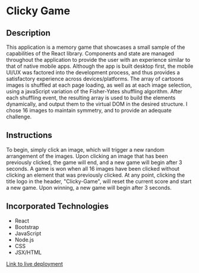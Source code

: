 # Clicky Game

## Description
This application is a memory game that showcases a small sample of the capabilities of the React library. Components and state are managed throughout the application to provide the user with an experience similar to that of native mobile apps. Although the app is built desktop first, the mobile UI/UX was factored into the development process, and thus provides a satisfactory experience across devices/platforms. The array of cartoons images is shuffled at each page loading, as well as at each image selection, using a javaScript variation of the Fisher-Yates shuffling algorithm. After each shuffling event, the resulting array is used to build the elements dynamically, and output them to the virtual DOM in the desired structure. I chose 16 images to maintain symmetry, and to provide an adequate challenge. 

## Instructions
To begin, simply click an image, which will trigger a new random arrangement of the images. Upon clicking an image that has been previously clicked, the game will end, and a new game will begin after 3 seconds. A game is won when all 16 images have been clicked without clicking an element that was previously clicked. At any point, clicking the title logo in the header, "Clicky-Game", will reset the current score and start a new game. Upon winning, a new game will begin after 3 seconds.  

## Incorporated Technologies
* React
* Bootstrap
* JavaScript
* Node.js
* CSS
* JSX/HTML

[Link to live deployment](https://chrisjones0517.github.io/clicky-game/)
